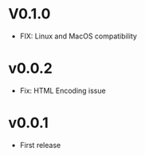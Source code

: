 # V0.1.0

- FIX: Linux and MacOS compatibility

# v0.0.2

- Fix: HTML Encoding issue
  
# v0.0.1

- First release
  